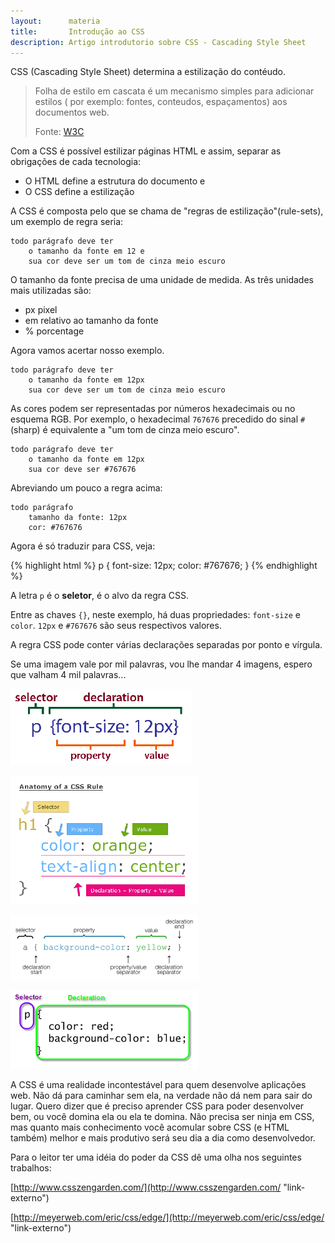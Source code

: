 ```yaml
---
layout:      materia
title:       Introdução ao CSS
description: Artigo introdutorio sobre CSS - Cascading Style Sheet
---
```


CSS (Cascading Style Sheet) determina a estilização do contéudo.

> Folha de estilo em cascata é um mecanismo simples para adicionar estilos ( por exemplo: fontes, conteudos, espaçamentos)
> aos documentos web.
>
> Fonte: [W3C](http://www.w3.org/Style/CSS/ "link-externo")

Com a CSS é possível estilizar páginas HTML e assim, separar as obrigações de cada tecnologia:

- O HTML define a estrutura do documento e
- O CSS define a estilização

A CSS é composta pelo que se chama de "regras de estilização"(rule-sets), um exemplo de regra seria: 

    todo parágrafo deve ter
        o tamanho da fonte em 12 e
        sua cor deve ser um tom de cinza meio escuro

O tamanho da fonte precisa de uma unidade de medida. As três unidades mais utilizadas são:

- px pixel
- em relativo ao tamanho da fonte
- % porcentage

Agora vamos acertar nosso exemplo.

    todo parágrafo deve ter
        o tamanho da fonte em 12px
        sua cor deve ser um tom de cinza meio escuro

As cores podem ser representadas por números hexadecimais ou no esquema RGB. Por exemplo, o hexadecimal `767676` precedido
do sinal `#`(sharp) é equivalente a "um tom de cinza meio escuro".

    todo parágrafo deve ter
        o tamanho da fonte em 12px
        sua cor deve ser #767676

Abreviando um pouco a regra acima:

    todo parágrafo
        tamanho da fonte: 12px
        cor: #767676

Agora é só traduzir para CSS, veja:

{% highlight html %}
p {
    font-size: 12px;
    color: #767676;
}
{% endhighlight %}


A letra `p` é o __seletor__, é o alvo da regra CSS.

Entre as chaves `{}`, neste exemplo, há duas propriedades: `font-size` e `color`. `12px` e `#767676` são seus respectivos valores.

A regra CSS pode conter várias declarações separadas por ponto e vírgula.

Se uma imagem vale por mil palavras, vou lhe mandar 4 imagens, espero que valham 4 mil palavras...


![](css-syntax01.png)

![](css-syntax02.png)

![](css-syntax03.png)

![](css-syntax04.png)

A CSS é uma realidade incontestável para quem desenvolve aplicações web. Não dá para caminhar sem ela, na verdade não dá
nem para sair do lugar. Quero dizer que é preciso aprender CSS para poder desenvolver bem, ou você domina ela ou ela te domina.
Não precisa ser ninja em CSS, mas quanto mais conhecimento você acomular sobre CSS (e HTML também) melhor e mais produtivo
será seu dia a dia como desenvolvedor.

Para o leitor ter uma idéia do poder da CSS dê uma olha nos seguintes trabalhos:

[http://www.csszengarden.com/](http://www.csszengarden.com/ "link-externo")

[http://meyerweb.com/eric/css/edge/](http://meyerweb.com/eric/css/edge/ "link-externo")
